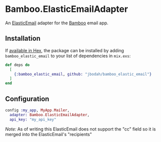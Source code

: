 # Bamboo.ElasticEmailAdapter

An [ElasticEmail](https://elasticemail.com/) adapter for the [Bamboo](https://github.com/thoughtbot/bamboo) email app.

## Installation

If [available in Hex](https://hex.pm/docs/publish), the package can be installed
by adding `bamboo_elastic_email` to your list of dependencies in `mix.exs`:

```elixir
def deps do
  [
    {:bamboo_elastic_email, github: "jbodah/bamboo_elastic_email"}
  ]
end
```

## Configuration

```ex
config :my_app, MyApp.Mailer,
  adapter: Bamboo.ElasticEmailAdapter,
  api_key: "my_api_key"
```

*Note:* As of writing this ElasticEmail does not support the "cc" field so it is merged into the ElasticEmail's "recipients"
